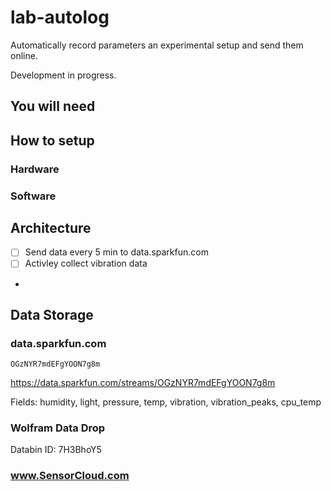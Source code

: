 # lab-autolog

Automatically record parameters an experimental setup and send them online. 

Development in progress. 

## You will need

## How to setup

### Hardware

### Software

## Architecture

 - [ ] Send data every 5 min to data.sparkfun.com
 - [ ] Activley collect vibration data 
 - 

## Data Storage

### data.sparkfun.com

`OGzNYR7mdEFgYOON7g8m`

https://data.sparkfun.com/streams/OGzNYR7mdEFgYOON7g8m

Fields: humidity, light, pressure, temp, vibration, vibration_peaks, cpu_temp

### Wolfram Data Drop

Databin ID: 7H3BhoY5

### www.SensorCloud.com
